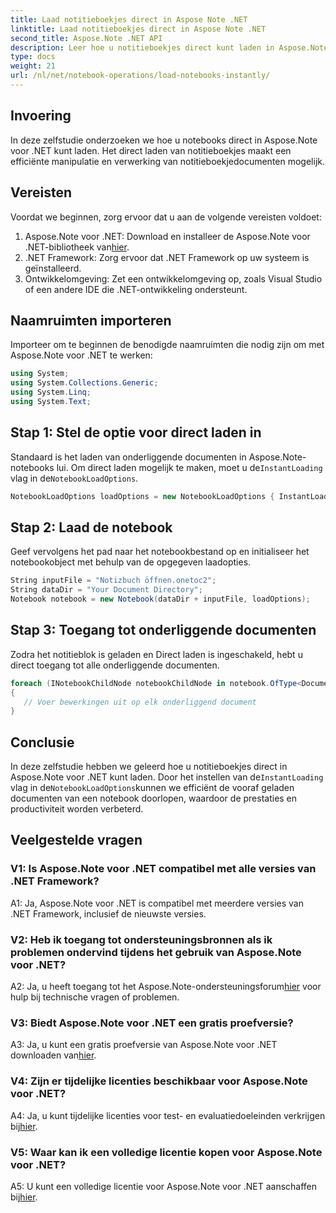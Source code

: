 ```yaml
---
title: Laad notitieboekjes direct in Aspose Note .NET
linktitle: Laad notitieboekjes direct in Aspose Note .NET
second_title: Aspose.Note .NET API
description: Leer hoe u notitieboekjes direct kunt laden in Aspose.Note voor .NET om de efficiëntie en productiviteit van documentverwerking te verbeteren.
type: docs
weight: 21
url: /nl/net/notebook-operations/load-notebooks-instantly/
---
```

## Invoering

In deze zelfstudie onderzoeken we hoe u notebooks direct in Aspose.Note voor .NET kunt laden. Het direct laden van notitieboekjes maakt een efficiënte manipulatie en verwerking van notitieboekjedocumenten mogelijk.

## Vereisten

Voordat we beginnen, zorg ervoor dat u aan de volgende vereisten voldoet:

1.  Aspose.Note voor .NET: Download en installeer de Aspose.Note voor .NET-bibliotheek van[hier](https://releases.aspose.com/note/net/).
2. .NET Framework: Zorg ervoor dat .NET Framework op uw systeem is geïnstalleerd.
3. Ontwikkelomgeving: Zet een ontwikkelomgeving op, zoals Visual Studio of een andere IDE die .NET-ontwikkeling ondersteunt.

## Naamruimten importeren

Importeer om te beginnen de benodigde naamruimten die nodig zijn om met Aspose.Note voor .NET te werken:

```csharp
using System;
using System.Collections.Generic;
using System.Linq;
using System.Text;
```

## Stap 1: Stel de optie voor direct laden in

 Standaard is het laden van onderliggende documenten in Aspose.Note-notebooks lui. Om direct laden mogelijk te maken, moet u de`InstantLoading` vlag in de`NotebookLoadOptions`.

```csharp
NotebookLoadOptions loadOptions = new NotebookLoadOptions { InstantLoading = true };
```

## Stap 2: Laad de notebook

Geef vervolgens het pad naar het notebookbestand op en initialiseer het notebookobject met behulp van de opgegeven laadopties.

```csharp
String inputFile = "Notizbuch öffnen.onetoc2";
String dataDir = "Your Document Directory";
Notebook notebook = new Notebook(dataDir + inputFile, loadOptions);
```

## Stap 3: Toegang tot onderliggende documenten

Zodra het notitieblok is geladen en Direct laden is ingeschakeld, hebt u direct toegang tot alle onderliggende documenten.

```csharp
foreach (INotebookChildNode notebookChildNode in notebook.OfType<Document>()) 
{
   // Voer bewerkingen uit op elk onderliggend document
}
```

## Conclusie

 In deze zelfstudie hebben we geleerd hoe u notitieboekjes direct in Aspose.Note voor .NET kunt laden. Door het instellen van de`InstantLoading` vlag in de`NotebookLoadOptions`kunnen we efficiënt de vooraf geladen documenten van een notebook doorlopen, waardoor de prestaties en productiviteit worden verbeterd.

## Veelgestelde vragen

### V1: Is Aspose.Note voor .NET compatibel met alle versies van .NET Framework?

A1: Ja, Aspose.Note voor .NET is compatibel met meerdere versies van .NET Framework, inclusief de nieuwste versies.

### V2: Heb ik toegang tot ondersteuningsbronnen als ik problemen ondervind tijdens het gebruik van Aspose.Note voor .NET?

 A2: Ja, u heeft toegang tot het Aspose.Note-ondersteuningsforum[hier](https://forum.aspose.com/c/note/28) voor hulp bij technische vragen of problemen.

### V3: Biedt Aspose.Note voor .NET een gratis proefversie?

 A3: Ja, u kunt een gratis proefversie van Aspose.Note voor .NET downloaden van[hier](https://releases.aspose.com/).

### V4: Zijn er tijdelijke licenties beschikbaar voor Aspose.Note voor .NET?

 A4: Ja, u kunt tijdelijke licenties voor test- en evaluatiedoeleinden verkrijgen bij[hier](https://purchase.aspose.com/temporary-license/).

### V5: Waar kan ik een volledige licentie kopen voor Aspose.Note voor .NET?

 A5: U kunt een volledige licentie voor Aspose.Note voor .NET aanschaffen bij[hier](https://purchase.aspose.com/buy).